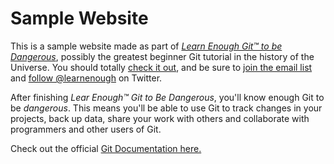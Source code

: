 # Sample Website

This is a sample website made as part of [*Learn Enough Git™ to be Dangerous*](http://learnenough.com/git-tutorial),
possibly the greatest beginner Git tutorial in the history of the Universe. You should totally
[check it out](http://learnenough.com/git-tutorial), and be sure to [join the email list](http://learnenough.com/#email_list)
and [follow @learnenough](http://twitter.com/learnenough) on Twitter.

After finishing *Lear Enough™ Git to Be Dangerous*, you'll know enough Git to be *dangerous*. This means you'll
be able to use Git to track changes in your projects, back up data, share your work with others and collaborate 
with programmers and other users of Git.

Check out the official [Git Documentation here.](https://git-scm.com/doc)
